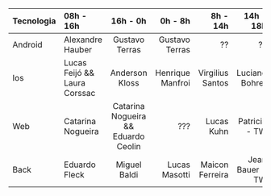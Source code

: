 | Tecnologia |   08h - 16h | 16h - 0h | 0h - 8h | 8h - 14h |  14h - 18h |
| :------------ | :------------ |:---------------:| -----:| -----:| -----:|
| Android | Alexandre Hauber | Gustavo Terras | Gustavo Terras |  ?? |?? |
| Ios | Lucas Feijó &&  Laura Corssac | Anderson Kloss |   Henrique Manfroi |Virgilius Santos |Luciano Bohrer |
| Web | Catarina Nogueira | Catarina Nogueira && Eduardo Ceolin |   ??? |Lucas Kuhn | Patricia - TW |
| Back | Eduardo Fleck  |Miguel Baldi | Lucas Masotti|Maicon Ferreira |Jean Bauer -TW |
